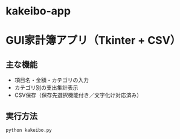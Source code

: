 # kakeibo-app
# GUI家計簿アプリ（Tkinter + CSV）

## 主な機能

- 項目名・金額・カテゴリの入力
- カテゴリ別の支出集計表示
- CSV保存（保存先選択機能付き／文字化け対応済み）

## 実行方法

```bash
python kakeibo.py

